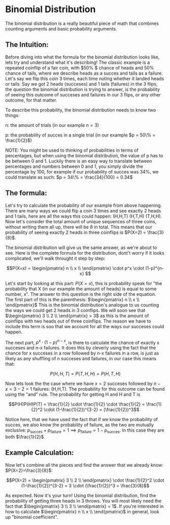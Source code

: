 # Binomial Distribution

The binomial distribution is a really beautiful piece of math that combines counting arguments and basic probability arguments.

## The Intuition:
Before diving into what the formula for the binomial distribution looks like, lets try and understand what it's describing! The classic example is a repeated coinflip of a fair coin, with $50\% $ chance of heads and $50 \%$ chance of tails, where we describe heads as a succes and tails as a failure. Let's say we flip this coin 3 times, each time noting whether it landed heads or tails. Say we got 2 heads (succeses) and 1 tails (failures) in the 3 flips, the question the binomial distribution is trying to answer, is the probability of seeing this outcome of succeses and failures in our 3 flips, or any other outcome, for that matter. 


To describe this probability, the binomial distribution needs to know two things: 

n: the amount of trials (in our example $n = 3$)


p: the probability of succes in a single trial (in our example $p = 50\% = \frac{1}{2}$)

NOTE: You might be used to thinking of probabilities in terms of percentages, but when using the binomial distribution, the value of p has to be between 0 and 1. Luckily there is an easy way to translate between percentages and numbers between 0 and 1, you simply divide the percentage by 100, for example if our probability of succes was $34\%$, we could translate as such: $p = 34\% = \frac{34}{100} = 0.34$

## The formula:
Let's try to calculate the probability of our example from above happening. There are many ways we could flip a coin 3 times and see exactly 2 heads and 1 tails, here are all the ways this could happen: (H,H,T)  (H,T,H)  (T,H,H). Now let's consider the total amount of unique sequences of three coins, without writing them all up, there will be 8 in total. This means that our probability of seeing exactly 2 heads in three coinflips is $P(X=2) = \frac{3}{8}$. 

The binomial distribution will give us the same answer, as we're about to see. Here is the complete formula for the distribution, dont't worry if it looks complicated, we'll walk throught it step by step:

$$P(X=x) = 
\begin{pmatrix}
n \\
x \\
\end{pmatrix}
\cdot p^x \cdot (1-p)^{n-x}
$$

Let's start by looking at this part: $P(X=x)$, this is probability speak for "the probability that X (in our example the amount of heads) is equal to some number, x". The answer to this question is the right side of the equation. The first part of this is the parenthesis:
$\begin{pmatrix} n \\ x \\ \end{pmatrix}$
This is the binomial distribution's analogue to us counting the ways we could get 2 heads in 3 coinflips. We will soon see that $\begin{pmatrix} 3 \\ 2 \\ \end{pmatrix} = 3$
as this is the amount of coinflips with two heads out of three coinflips. The reason we have to include this term is soo that we account for all the ways our succeses could happen. 

The next part, $p^x \cdot (1-p)^{n-x}$, is there to calculate the chance of exactly x succeses and n-x failures. It does this by cleverly using the fact that the chance for x succeses in a row followed by n-x failures in a row, is just as likely as any shuffling of n succeses and failures, in our case this means that:

$$P(H,H,T) = P(T,H,H) = P(H,T,H)$$

Now lets look the the case where we have $x=2$ succeses followed by $n-x=3-2=1$ failures: (H,H,T). The probability for this outcome can be found using the "and" rule. The probability for getting H and H and T is 

$$P(H)P(H)P(T) = \frac{1}{2} \cdot \frac{1}{2} \cdot \frac{1}{2} = \frac{1}{2}^2 \cdot (1-\frac{1}{2})^{3-2} = (\frac{1}{2})^3$$

Notice here, that we have used the fact that if we know the probability of succes, we also know the probability of failure, as the two are mutually exclusive: $p_{\text{succes}} + p_{\text{failure}} = 1 \implies p_{\text{failure}} = 1-p_{\text{succes}}$. In this case they are both $\frac{1}{2}$.


## Example Calculation:
Now let's combine all the pieces and find the answer that we already know: $P(X=2)=\frac{3}{8}$:

$$P(X=2) = 
\begin{pmatrix}
3 \\
2 \\
\end{pmatrix}
\cdot \frac{1}{2}^2 \cdot (1-\frac{1}{2})^{3-2} = 3 \cdot (\frac{1}{2})^3 = \frac{3}{8}$$

As expected. Now it's your turn! Using the binomial distribution, find the probability of getting three heads in 3 throws. 
You will most likely need the fact that $\begin{pmatrix} 3 \\ 3 \\ \end{pmatrix} = 1$. If you're interested in how to calculate $\begin{pmatrix} n \\ x \\ \end{pmatrix}$ in general, look up "binomial coefficient". 







